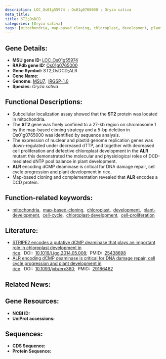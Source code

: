 ```yaml
---
description: LOC_Os01g55974 ; Os01g0765000 ; Oryza sativa
meta_title:
title: ST2;OsDCD
categories: [Oryza sativa]
tags: [mitochondria, map-based cloning, chloroplast, development, plant development, cell cycle, chloroplast development, cell proliferation]
---
```


## Gene Details:
- **MSU gene ID:** [LOC_Os01g55974](http://rice.uga.edu/cgi-bin/ORF_infopage.cgi?orf=LOC_Os01g55974)  
- **RAPdb gene ID:** [Os01g0765000](https://rapdb.dna.affrc.go.jp/locus/?name=Os01g0765000)  
- **Gene Symbol:** ST2;OsDCD;ALR
- **Gene Name:**
- **Genome:**  [MSU7](http://rice.uga.edu/),&nbsp;&nbsp;[IRGSP-1.0](https://rapdb.dna.affrc.go.jp/download/irgsp1.html)
- **Species:** *Oryza sativa*

## Functional Descriptions:
   - Subcellular localization assay showed that the **ST2** protein was located in mitochondria.
   - The **ST2** gene was finely confined to a 27-kb region on chromosome 1 by the map-based cloning strategy and a 5-bp deletion in Os01g0765000 was identified by sequence analysis.
   - The expression of nuclear and plastid genome replication genes was down-regulated under decreased dTTP, and together with decreased cell proliferation and defective chloroplast development in the **ALR** mutant this demonstrated the molecular and physiological roles of DCD-mediated dNTP pool balance in plant development.
   - **ALR** encoding dCMP deaminase is critical for DNA damage repair, cell cycle progression and plant development in rice.
   - Map-based cloning and complementation revealed that **ALR** encodes a DCD protein.

## Function-related keywords:
   - [mitochondria](/tags/mitochondria/),&nbsp;&nbsp;[map-based-cloning](/tags/map-based-cloning/),&nbsp;&nbsp;[chloroplast](/tags/chloroplast/),&nbsp;&nbsp;[development](/tags/development/),&nbsp;&nbsp;[plant-development](/tags/plant-development/),&nbsp;&nbsp;[cell-cycle](/tags/cell-cycle/),&nbsp;&nbsp;[chloroplast-development](/tags/chloroplast-development/),&nbsp;&nbsp;[cell-proliferation](/tags/cell-proliferation/)

## Literature:
   - [STRIPE2 encodes a putative dCMP deaminase that plays an important role in chloroplast development in rice](https://www.doi.org/10.1016/j.jgg.2014.05.008).&nbsp;&nbsp;DOI:&nbsp;&nbsp;[10.1016/j.jgg.2014.05.008](https://www.doi.org/10.1016/j.jgg.2014.05.008);&nbsp;&nbsp;PMID:&nbsp;&nbsp;[25438698](https://pubmed.ncbi.nlm.nih.gov/25438698/)
   - [ALR encoding dCMP deaminase is critical for DNA damage repair, cell cycle progression and plant development in rice](https://www.doi.org/10.1093/jxb/erx380).&nbsp;&nbsp;DOI:&nbsp;&nbsp;[10.1093/jxb/erx380](https://www.doi.org/10.1093/jxb/erx380);&nbsp;&nbsp;PMID:&nbsp;&nbsp;[29186482](https://pubmed.ncbi.nlm.nih.gov/29186482/)

## Related News:

## Gene Resources:
- **NCBI ID:**  []()
- **UniProt accessions:** [](https://www.uniprot.org/uniprotkb//entry)

## Sequences:
- **CDS Sequence:**
- **Protein Sequence:**
